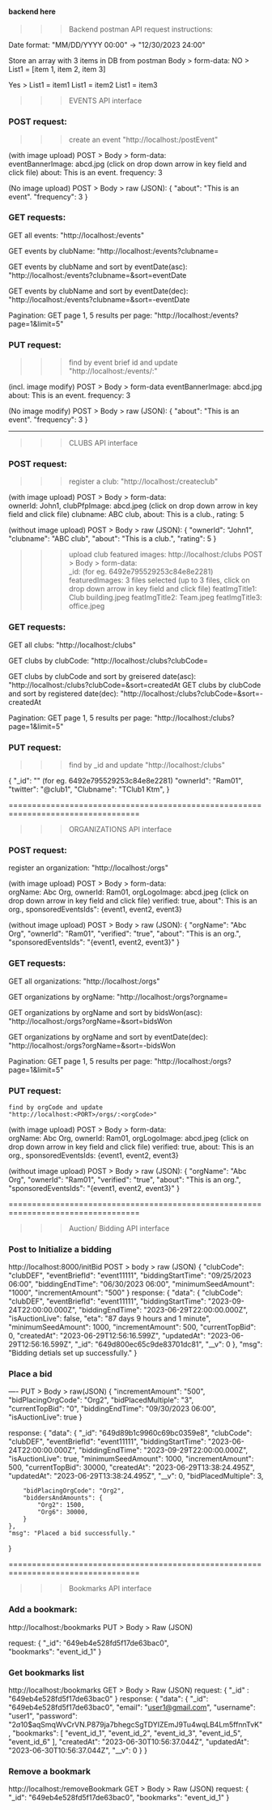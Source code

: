 #### backend here


>>> Backend postman API request instructions:

Date format: "MM/DD/YYYY 00:00" -> "12/30/2023 24:00"

Store an array with 3 items in DB from postman Body > form-data:
NO > List1 = [item 1, item 2, item 3]

Yes > List1 = item1
      List1 = item2
      List1 = item3

>>> EVENTS API interface 

### POST request: 
>>> create an event
"http://localhost:<PORT>/postEvent"

(with image upload) POST > Body > form-data:  
eventBannerImage: abcd.jpg (click on drop down arrow in key field and click file)
about: This is an event.
frequency: 3

(No image upload) POST > Body > raw (JSON):
{
    "about": "This is an event".
    "frequency": 3
}

### GET requests:
GET all events: "http://localhost:<PORT>/events"

GET events by clubName: "http://localhost:<PORT>/events?clubname=<clubName>

GET events by clubName and sort by eventDate(asc): 
                "http://localhost:<PORT>/events?clubname=<clubName>&sort=eventDate

GET events by clubName and sort by eventDate(dec): 
                "http://localhost:<PORT>/events?clubname=<clubName>&sort=-eventDate

Pagination:
GET page 1, 5 results per page:
                "http://localhost:<PORT>/events?page=1&limit=5"


### PUT request: 
>>> find by event brief id and update
    "http://localhost:<PORT>/events/:<eventBriefId>"

(incl. image modify) POST > Body > form-data
eventBannerImage: abcd.jpg
about: This is an event.
frequency: 3

(No image modify) POST > Body > raw (JSON):
{
    "about": "This is an event".
    "frequency": 3
}

--------------------------------------------------------------------------------------
>>> CLUBS API interface 

### POST request: 
>>> register a club:
"http://localhost:<PORT>/createclub"

(with image upload) POST > Body > form-data:  
    ownerId: John1,
    clubPfpImage: abcd.jpeg (click on drop down arrow in key field and click file)
    clubname: ABC club,
    about: This is a club.,
    rating: 5

(without image upload) POST > Body > raw (JSON):
{
    "ownerId": "John1",
    "clubname": "ABC club",
    "about": "This is a club.",
    "rating": 5
}

>>> upload club featured images:
http://localhost:<PORT>/clubs
 POST > Body > form-data:  
    _id: <DB collection id>  (for eg. 6492e795529253c84e8e2281)
    featuredImages: 3 files selected (up to 3 files, click on drop down arrow in key field and click file)
    featImgTitle1: Club building.jpeg
    featImgTitle2: Team.jpeg
    featImgTitle3: office.jpeg



### GET requests:
GET all clubs: "http://localhost:<PORT>/clubs"

GET clubs by clubCode: "http://localhost:<PORT>/clubs?clubCode=<clubCode>

GET clubs by clubCode and sort by greisered date(asc): 
                "http://localhost:<PORT>/clubs?clubCode=<clubCode>&sort=createdAt
GET clubs by clubCode and sort by registered date(dec): 
                "http://localhost:<PORT>/clubs?clubCode=<clubCode>&sort=-createdAt

Pagination:
GET page 1, 5 results per page:
                "http://localhost:<PORT>/clubs?page=1&limit=5"


### PUT request: 
>>> find by _id and update
    "http://localhost:<PORT>/clubs"

{
    "_id": "<DB collection id>"  (for eg. 6492e795529253c84e8e2281)
    "ownerId": "Ram01",
    "twitter": "@club1",
    "Clubname": "TClub1 Ktm",
}

==================================================================================

>>> ORGANIZATIONS API interface 
### POST request: 
register an organization:
"http://localhost:<PORT>/orgs"

(with image upload) POST > Body > form-data:  
    orgName: Abc Org,
    ownerId: Ram01,
    orgLogoImage: abcd.jpeg (click on drop down arrow in key field and click file)
    verified: true,
    about": This is an org.,
    sponsoredEventsIds": {event1, event2, event3}

(without image upload) POST > Body > raw (JSON):
{
    "orgName": "Abc Org",
    "ownerId": "Ram01",
    "verified": "true",
    "about": "This is an org.",
    "sponsoredEventsIds": "{event1, event2, event3}"
}

### GET requests:
GET all organizations: "http://localhost:<PORT>/orgs"

GET organizations by orgName: "http://localhost:<PORT>/orgs?orgname=<clubName>

GET organizations by orgName and sort by bidsWon(asc): 
                "http://localhost:<PORT>/orgs?orgName=<clubName>&sort=bidsWon

GET organizations by orgName and sort by eventDate(dec): 
                "http://localhost:<PORT>/orgs?orgName=<clubName>&sort=-bidsWon

Pagination:
GET page 1, 5 results per page:
                "http://localhost:<PORT>/orgs?page=1&limit=5"


### PUT request: 
    find by orgCode and update
    "http://localhost:<PORT>/orgs/:<orgCode>"

(with image upload) POST > Body > form-data:  
    orgName: Abc Org,
    ownerId: Ram01,
    orgLogoImage: abcd.jpeg (click on drop down arrow in key field and click file)
    verified: true,
    about: This is an org.,
    sponsoredEventsIds: {event1, event2, event3}

(without image upload) POST > Body > raw (JSON):
{
    "orgName": "Abc Org",
    "ownerId": "Ram01",
    "verified": "true",
    "about": "This is an org.",
    "sponsoredEventsIds": "{event1, event2, event3}"
}

==================================================================================

>>> Auction/ Bidding API interface 

### Post to Initialize a bidding
http://localhost:8000/initBid
POST > body > raw (JSON)
{
    "clubCode": "clubDEF",
    "eventBriefId": "event11111",
    "biddingStartTime": "09/25/2023 06:00",
    "biddingEndTime": "06/30/2023 06:00",
    "minimumSeedAmount": "1000",
    "incrementAmount": "500"
}
response:
{
    "data": {
        "clubCode": "clubDEF",
        "eventBriefId": "event11111",
        "biddingStartTime": "2023-09-24T22:00:00.000Z",
        "biddingEndTime": "2023-06-29T22:00:00.000Z",
        "isAuctionLive": false,
        "eta": "87 days 9 hours and 1 minute", 
        "minimumSeedAmount": 1000,
        "incrementAmount": 500,
        "currentTopBid": 0,
        "createdAt": "2023-06-29T12:56:16.599Z",
        "updatedAt": "2023-06-29T12:56:16.599Z",
        "_id": "649d800ec65c9de83701dc81",
        "__v": 0
    },
    "msg": "Bidding detials set up successfully."
}

### Place a bid 
––-
PUT > Body > raw(JSON)
{
    "incrementAmount": "500",
    "bidPlacingOrgCode": "Org2",
    "bidPlacedMultiple": "3",    
    "currentTopBid": "0",
    "biddingEndTime": "09/30/2023 06:00",
    "isAuctionLive": true
}
<!-- (use data from POST response in auction setup POST request) -->

response:
{
    "data": {
        "_id": "649d89b1c9960c69bc0359e8",
        "clubCode": "clubDEF",
        "eventBriefId": "event11111",
        "biddingStartTime": "2023-06-24T22:00:00.000Z",
        "biddingEndTime": "2023-09-29T22:00:00.000Z",
        "isAuctionLive": true,
        "minimumSeedAmount": 1000,
        "incrementAmount": 500,
        "currentTopBid": 30000,
        "createdAt": "2023-06-29T13:38:24.495Z",
        "updatedAt": "2023-06-29T13:38:24.495Z",
        "__v": 0,
        "bidPlacedMultiple": 3,

        "bidPlacingOrgCode": "Org2",
        "biddersAndAmounts": {
            "Org2": 1500,
            "Org6": 30000,
        }
    },
    "msg": "Placed a bid successfully."
}

==================================================================================

>>> Bookmarks API interface 

### Add a bookmark: 
http://localhost:<PORT>/bookmarks
PUT > Body > Raw (JSON)
<!-- (_id is user's id in the DB) -->
request: {
    "_id": "649eb4e528fd5f17de63bac0",  
    "bookmarks": "event_id_1"
}

### Get bookmarks list
http://localhost:<PORT>/bookmarks
GET > Body > Raw (JSON)
request:
{
    "_id" : "649eb4e528fd5f17de63bac0"
}
response:
{
    "data": {
        "_id": "649eb4e528fd5f17de63bac0",
        "email": "user1@gmail.com",
        "username": "user1",
        "password": "$2a$10$aqSmqWvCrVN.P879ja7bhegcSgTDYIZEmJ9Tu4wqLB4Lm5ffnnTvK",
        "bookmarks": [
            "event_id_1",
            "event_id_2",
            "event_id_3",
            "event_id_5",
            "event_id_6"
        ],
        "createdAt": "2023-06-30T10:56:37.044Z",
        "updatedAt": "2023-06-30T10:56:37.044Z",
        "__v": 0
    }
}

### Remove a bookmark
http://localhost:<PORT>/removeBookmark
GET > Body > Raw (JSON)
request:
{
    "_id": "649eb4e528fd5f17de63bac0",
    "bookmarks": "event_id_1"
}

